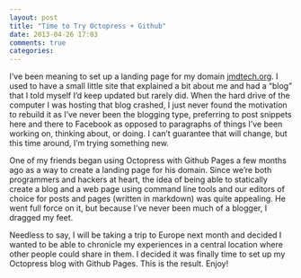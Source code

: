 ```yaml
---
layout: post
title: "Time to Try Octopress + Github"
date: 2013-04-26 17:03
comments: true
categories: 
---
```

I’ve been meaning to set up a landing page for my domain [jmdtech.org](http://jmdtech.org). I used to have a small little site that explained a bit about me and had a “blog” that I told myself I’d keep updated but rarely did. When the hard drive of the computer I was hosting that blog crashed, I just never found the motivation to rebuild it as I’ve never been the blogging type, preferring to post snippets here and there to Facebook as opposed to paragraphs of things I’ve been working on, thinking about, or doing. I can’t guarantee that will change, but this time around, I’m trying something new.

One of my friends began using Octopress with Github Pages a few months ago as a way to create a landing page for his domain. Since we’re both programmers and hackers at heart, the idea of being able to statically create a blog and a web page using command line tools and our editors of choice for posts and pages (written in markdown) was quite appealing. He went full force on it, but because I’ve never been much of a blogger, I dragged my feet.

Needless to say, I will be taking a trip to Europe next month and decided I wanted to be able to chronicle my experiences in a central location where other people could share in them. I decided it was finally time to set up my Octopress blog with Github Pages. This is the result. Enjoy!
